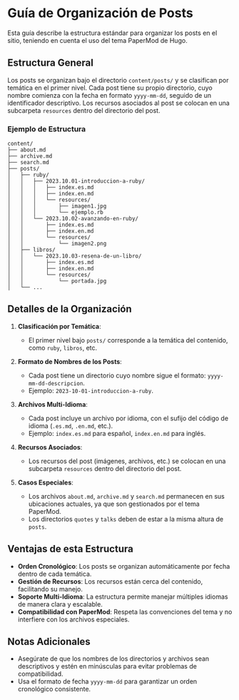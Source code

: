 # Guía de Organización de Posts

Esta guía describe la estructura estándar para organizar los posts en el sitio, teniendo en cuenta el uso del tema PaperMod de Hugo.

## Estructura General

Los posts se organizan bajo el directorio `content/posts/` y se clasifican por temática en el primer nivel. Cada post tiene su propio directorio, cuyo nombre comienza con la fecha en formato `yyyy-mm-dd`, seguido de un identificador descriptivo. Los recursos asociados al post se colocan en una subcarpeta `resources` dentro del directorio del post.

### Ejemplo de Estructura

```
content/
├── about.md
├── archive.md
├── search.md
├── posts/
│   ├── ruby/
│   │   ├── 2023.10.01-introduccion-a-ruby/
│   │   │   ├── index.es.md
│   │   │   ├── index.en.md
│   │   │   └── resources/
│   │   │       ├── imagen1.jpg
│   │   │       └── ejemplo.rb
│   │   └── 2023.10.02-avanzando-en-ruby/
│   │       ├── index.es.md
│   │       ├── index.en.md
│   │       └── resources/
│   │           └── imagen2.png
│   ├── libros/
│   │   └── 2023.10.03-resena-de-un-libro/
│   │       ├── index.es.md
│   │       ├── index.en.md
│   │       └── resources/
│   │           └── portada.jpg
│   └── ...
```

## Detalles de la Organización

1. **Clasificación por Temática**:
   - El primer nivel bajo `posts/` corresponde a la temática del contenido, como `ruby`, `libros`, etc.

2. **Formato de Nombres de los Posts**:
   - Cada post tiene un directorio cuyo nombre sigue el formato: `yyyy-mm-dd-descripcion`.
   - Ejemplo: `2023-10-01-introduccion-a-ruby`.

3. **Archivos Multi-Idioma**:
   - Cada post incluye un archivo por idioma, con el sufijo del código de idioma (`.es.md`, `.en.md`, etc.).
   - Ejemplo: `index.es.md` para español, `index.en.md` para inglés.

4. **Recursos Asociados**:
   - Los recursos del post (imágenes, archivos, etc.) se colocan en una subcarpeta `resources` dentro del directorio del post.

5. **Casos Especiales**:
   - Los archivos `about.md`, `archive.md` y `search.md` permanecen en sus ubicaciones actuales, ya que son gestionados por el tema PaperMod.
   - Los directorios `quotes` y `talks` deben de estar a la misma altura de `posts`.

## Ventajas de esta Estructura

- **Orden Cronológico**: Los posts se organizan automáticamente por fecha dentro de cada temática.
- **Gestión de Recursos**: Los recursos están cerca del contenido, facilitando su manejo.
- **Soporte Multi-Idioma**: La estructura permite manejar múltiples idiomas de manera clara y escalable.
- **Compatibilidad con PaperMod**: Respeta las convenciones del tema y no interfiere con los archivos especiales.

## Notas Adicionales

- Asegúrate de que los nombres de los directorios y archivos sean descriptivos y estén en minúsculas para evitar problemas de compatibilidad.
- Usa el formato de fecha `yyyy-mm-dd` para garantizar un orden cronológico consistente.


